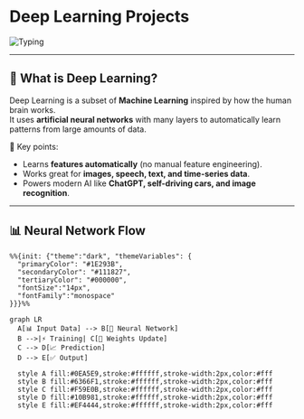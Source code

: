 # Deep Learning Projects

![Typing](https://readme-typing-svg.herokuapp.com?size=24&duration=4000&color=62b6cb&center=true&vCenter=true&lines=simple+Deep+Learning+Projects;Learning+Neural+Networks;Building+while+Learning;)

---

## 🧠 What is Deep Learning?

Deep Learning is a subset of **Machine Learning** inspired by how the human brain works.  
It uses **artificial neural networks** with many layers to automatically learn patterns from large amounts of data.  

🔑 Key points:
- Learns **features automatically** (no manual feature engineering).  
- Works great for **images, speech, text, and time-series data**.  
- Powers modern AI like **ChatGPT, self-driving cars, and image recognition**.  

---

## 📊 Neural Network Flow

```mermaid
%%{init: {"theme":"dark", "themeVariables": {
  "primaryColor": "#1E293B",
  "secondaryColor": "#111827",
  "tertiaryColor": "#000000",
  "fontSize":"14px",
  "fontFamily":"monospace"
}}}%%

graph LR
  A[📊 Input Data] --> B[🧠 Neural Network]
  B -->|⚡ Training| C[🔁 Weights Update]
  C --> D[📈 Prediction]
  D --> E[✅ Output]

  style A fill:#0EA5E9,stroke:#ffffff,stroke-width:2px,color:#fff
  style B fill:#6366F1,stroke:#ffffff,stroke-width:2px,color:#fff
  style C fill:#F59E0B,stroke:#ffffff,stroke-width:2px,color:#fff
  style D fill:#10B981,stroke:#ffffff,stroke-width:2px,color:#fff
  style E fill:#EF4444,stroke:#ffffff,stroke-width:2px,color:#fff
```


